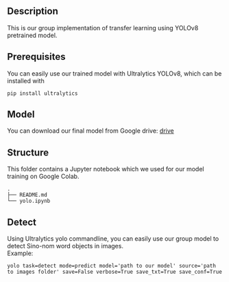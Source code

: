 ## Description
This is our group implementation of transfer learning using YOLOv8 pretrained model.

## Prerequisites
You can easily use our trained model with Ultralytics YOLOv8, which can be installed with

```
pip install ultralytics
```

## Model
You can download our final model from Google drive: [drive](https://drive.google.com/file/d/1AgbTRbOLfV7szyyk_PYRueYkU7On5oIi/view?usp=sharing)
## Structure
This folder contains a Jupyter notebook which we used for our model training on Google Colab.
```
.
├── README.md
└── yolo.ipynb
```

## Detect
Using Ultralytics yolo commandline, you can easily use our group model to detect Sino-nom word objects in images.   
Example:
```
yolo task=detect mode=predict model='path to our model' source='path to images folder' save=False verbose=True save_txt=True save_conf=True
```
